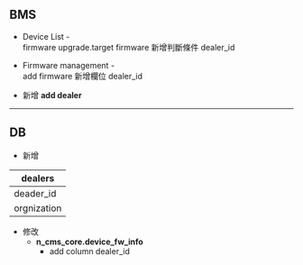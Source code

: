 <meta charset=utf-8>

## BMS 
* Device List -  
firmware upgrade.target firmware 新增判斷條件 dealer_id

* Firmware management -  
add firmware 新增欄位 dealer_id 

* 新增 **add dealer** 

<hr>

## DB

* 新增
 
| dealers     |
|-------------|
| deader_id   |
| orgnization |
 
 
* 修改  
	*  **n\_cms\_core.device\_fw\_info**  
		*  add column dealer_id
	

